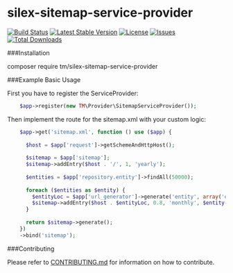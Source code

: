 silex-sitemap-service-provider
==============================
[![Build Status](https://travis-ci.org/tommy-muehle/silex-sitemap-service-provider.svg?branch=master)](https://travis-ci.org/tommy-muehle/silex-sitemap-service-provider)
[![Latest Stable Version](https://poser.pugx.org/tm/silex-sitemap-service-provider/v/stable)](https://packagist.org/packages/tm/silex-sitemap-service-provider)
[![License](https://poser.pugx.org/tm/silex-sitemap-service-provider/license)](https://packagist.org/packages/tm/silex-sitemap-service-provider)
[![Issues](https://img.shields.io/github/issues/tommy-muehle/silex-sitemap-service-provider.svg)](https://github.com/tommy-muehle/silex-sitemap-service-provider/issues)
[![Total Downloads](https://poser.pugx.org/tm/silex-sitemap-service-provider/downloads)](https://packagist.org/packages/tm/silex-sitemap-service-provider)

###Installation

composer require tm/silex-sitemap-service-provider

###Example Basic Usage

First you have to register the ServiceProvider:
```php
    $app->register(new TM\Provider\SitemapServiceProvider());
```

Then implement the route for the sitemap.xml with your custom logic:
```php
    $app->get('sitemap.xml', function () use ($app) {
  
      $host = $app['request']->getSchemeAndHttpHost();
      
      $sitemap = $app['sitemap'];
      $sitemap->addEntry($host . '/', 1, 'yearly');
      
      $entities = $app['repository.entity']->findAll(50000);
  
      foreach ($entities as $entity) {
        $entityLoc = $app['url_generator']->generate('entity', array('entity' => $entity->getId()));
        $sitemap->addEntry($host . $entityLoc, 0.8, 'monthly', $entity->getLastModified());
      }
  
      return $sitemap->generate();
    })
    ->bind('sitemap');
```

###Contributing

Please refer to [CONTRIBUTING.md](CONTRIBUTING.md) for information on how to contribute.
